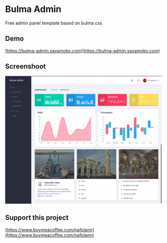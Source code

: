 # Bulma Admin
Free admin panel template based on bulma css

## Demo
[https://bulma-admin.sayamoko.com](https://bulma-admin.sayamoko.com)

## Screenshoot
![Screenshoot](https://raw.githubusercontent.com/nafplann/bulma-admin/master/screenshot.png)

## Support this project
[https://www.buymeacoffee.com/nafplann](https://www.buymeacoffee.com/nafplann)
